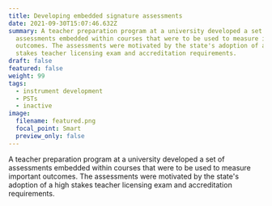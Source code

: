 ```yaml
---
title: Developing embedded signature assessments
date: 2021-09-30T15:07:46.632Z
summary: A teacher preparation program at a university developed a set of
  assessments embedded within courses that were to be used to measure important
  outcomes. The assessments were motivated by the state's adoption of a high
  stakes teacher licensing exam and accreditation requirements.
draft: false
featured: false
weight: 99
tags:
  - instrument development
  - PSTs
  - inactive
image:
  filename: featured.png
  focal_point: Smart
  preview_only: false
---
```

A teacher preparation program at a university developed a set of assessments embedded within courses that were to be used to measure important outcomes. The assessments were motivated by the state's adoption of a high stakes teacher licensing exam and accreditation requirements.